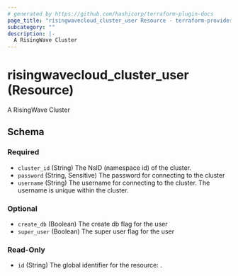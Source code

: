 ```yaml
---
# generated by https://github.com/hashicorp/terraform-plugin-docs
page_title: "risingwavecloud_cluster_user Resource - terraform-provider-risingwavecloud"
subcategory: ""
description: |-
  A RisingWave Cluster
---
```


# risingwavecloud_cluster_user (Resource)

A RisingWave Cluster



<!-- schema generated by tfplugindocs -->
## Schema

### Required

- `cluster_id` (String) The NsID (namespace id) of the cluster.
- `password` (String, Sensitive) The password for connecting to the cluster
- `username` (String) The username for connecting to the cluster. The username is unique within the cluster.

### Optional

- `create_db` (Boolean) The create db flag for the user
- `super_user` (Boolean) The super user flag for the user

### Read-Only

- `id` (String) The global identifier for the resource: <cluster ID>.<username>
